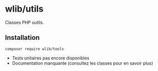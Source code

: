 # wlib/utils

Classes PHP outils.

## Installation

```shell
composer require wlib/tools
```

- Tests unitaires pas encore disponibles
- Documentation manquante (consultez les classes pour en savoir plus)